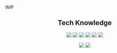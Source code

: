 WIP

<h2 align="center">Tech Knowledge</h2>

<p align="center">
<img src="https://img.shields.io/badge/-C++-00599C?style=flat-square&logo=c%2B%2B&logoColor=white"/>
<img src="https://img.shields.io/badge/-C%23-239120?style=flat-square&logo=csharp&logoColor=white"/>
<img src="https://img.shields.io/badge/javascript-%23323330.svg?style=flat-square&logo=javascript&logoColor=%23F7DF1E"/>
<img src="https://img.shields.io/badge/typescript-%23007ACC.svg?style=flat-square&logo=typescript&logoColor=white"/>
<img src="https://img.shields.io/badge/swift-F54A2A?style=flat-square&logo=swift&logoColor=white"/>
<img src="https://img.shields.io/badge/nginx-%23009639.svg?style=flat-square&logo=nginx&logoColor=white"/>  
</p>

<p align="center">
<img src="https://img.shields.io/badge/git-%23F05033.svg?style=flat-square&logo=git&logoColor=white"/>
<img src="https://img.shields.io/badge/-Bash-4EAA25?style=flat-square&logo=gnubash&logoColor=white"/>
</p>

